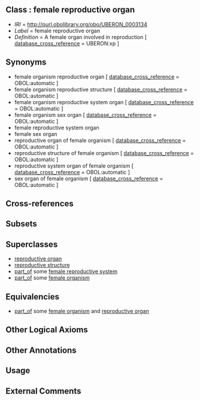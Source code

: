 
## Class : female reproductive organ

 * *IRI* = http://purl.obolibrary.org/obo/UBERON_0003134
 * *Label* = female reproductive organ
 * *Definition* = A female organ involved in reproduction [ [database_cross_reference](../../ef/oboInOwl#hasDbXref.md) = UBERON:xp ]

## Synonyms

 * female organism reproductive organ [ [database_cross_reference](../../ef/oboInOwl#hasDbXref.md) = OBOL:automatic ]
 * female organism reproductive structure [ [database_cross_reference](../../ef/oboInOwl#hasDbXref.md) = OBOL:automatic ]
 * female organism reproductive system organ [ [database_cross_reference](../../ef/oboInOwl#hasDbXref.md) = OBOL:automatic ]
 * female organism sex organ [ [database_cross_reference](../../ef/oboInOwl#hasDbXref.md) = OBOL:automatic ]
 * female reproductive system organ
 * female sex organ
 * reproductive organ of female organism [ [database_cross_reference](../../ef/oboInOwl#hasDbXref.md) = OBOL:automatic ]
 * reproductive structure of female organism [ [database_cross_reference](../../ef/oboInOwl#hasDbXref.md) = OBOL:automatic ]
 * reproductive system organ of female organism [ [database_cross_reference](../../ef/oboInOwl#hasDbXref.md) = OBOL:automatic ]
 * sex organ of female organism [ [database_cross_reference](../../ef/oboInOwl#hasDbXref.md) = OBOL:automatic ]

## Cross-references


## Subsets


## Superclasses

 * [reproductive organ](../../UBERON/33/UBERON_0003133.md)
 * [reproductive structure](../../UBERON/56/UBERON_0005156.md)
 * [part_of](../../BFO/50/BFO_0000050.md) some [female reproductive system](../../UBERON/74/UBERON_0000474.md)
 * [part_of](../../BFO/50/BFO_0000050.md) some [female organism](../../UBERON/00/UBERON_0003100.md)

## Equivalencies

 * [part_of](../../BFO/50/BFO_0000050.md) some [female organism](../../UBERON/00/UBERON_0003100.md) and [reproductive organ](../../UBERON/33/UBERON_0003133.md)

## Other Logical Axioms


## Other Annotations


## Usage


## External Comments

